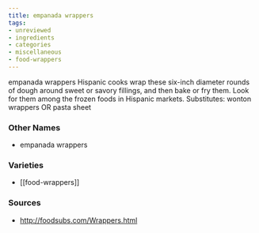 ```yaml
---
title: empanada wrappers
tags:
- unreviewed
- ingredients
- categories
- miscellaneous
- food-wrappers
---
```

empanada wrappers Hispanic cooks wrap these six-inch diameter rounds of dough around sweet or savory fillings, and then bake or fry them. Look for them among the frozen foods in Hispanic markets. Substitutes: wonton wrappers OR pasta sheet

### Other Names

* empanada wrappers

### Varieties

* [[food-wrappers]]

### Sources
* http://foodsubs.com/Wrappers.html
